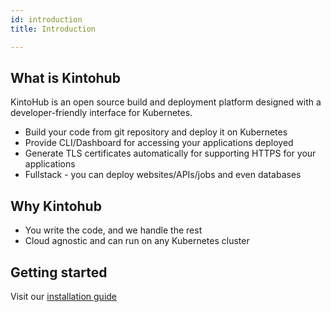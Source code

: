 ```yaml
---
id: introduction
title: Introduction

---
```


## What is Kintohub

KintoHub is an open source build and deployment platform designed with a developer-friendly interface for Kubernetes.

- Build your code from git repository and deploy it on Kubernetes
- Provide CLI/Dashboard for accessing your applications deployed
- Generate TLS certificates automatically for supporting HTTPS for your applications    
- Fullstack - you can deploy websites/APIs/jobs and even databases

## Why Kintohub

- You write the code, and we handle the rest
- Cloud agnostic and can run on any Kubernetes cluster

## Getting started

Visit our [installation guide](installation.md)